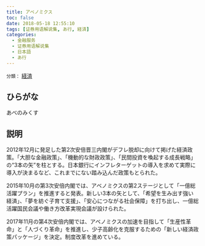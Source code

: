 ```yaml
---
title: アベノミクス
toc: false
date: 2018-05-18 12:55:10
tags: [证券用语解说集, あ行, 経済]
categories:
  - 金融服务
  - 证券用语解说集
  - 日本語
  - あ行
---
```


`分類：` [経済](/tags/経済/)

## ひらがな

あべのみくす

## 説明

2012年12月に発足した第2次安倍晋三内閣がデフレ脱却に向けて掲げた経済政策。「大胆な金融政策」、「機動的な財政政策」、「民間投資を喚起する成長戦略」の“3本の矢”を柱とする。日本銀行にインフレターゲットの導入を求めて実際に導入が決まるなど、これまでにない踏み込んだ政策もとられた。

2015年10月の第3次安倍内閣では、アベノミクスの第2ステージとして「一億総活躍プラン」を推進すると発表。新しい3本の矢として、「希望を生み出す強い経済」、「夢を紡ぐ子育て支援」、「安心につながる社会保障」を打ち出し、一億総活躍国民会議や働き方改革実現会議が設けられた。

2017年11月の第4次安倍内閣では、アベノミクスの加速を目指して「生産性革命」と「人づくり革命」を推進し、少子高齢化を克服するための「新しい経済政策パッケージ」を決定。制度改革を進めている。
